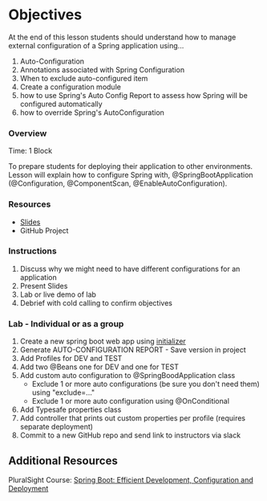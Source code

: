 # Objectives
At the end of this lesson students should understand how to manage external configuration of a Spring application using...
1. Auto-Configuration
1. Annotations associated with Spring Configuration
1. When to exclude auto-configured item
1. Create a configuration module
1. how to use Spring's Auto Config Report to assess how Spring will be configured automatically
1. how to override Spring's AutoConfiguration

### Overview
Time: 1 Block

To prepare students for deploying their application to other environments.  Lesson will explain how to configure Spring with, 
@SpringBootApplication (@Configuration, @ComponentScan, @EnableAutoConfiguration).

### Resources
* [Slides](https://docs.google.com/presentation/d/1byt2wqDZ6YIhUTcgNvO98-K0X7JWWv1wzYnZ77pB9Ro/edit?usp=sharing)
* GitHub Project

### Instructions
1. Discuss why we might need to have different configurations for an application
1. Present Slides
1. Lab or live demo of lab
1. Debrief with cold calling to confirm objectives

### Lab - Individual or as a group
1. Create a new spring boot web app using [initializer](http://start.spring.io)
1. Generate AUTO-CONFIGURATION REPORT - Save version in project
1. Add Profiles for DEV and TEST
1. Add two @Beans one for DEV and one for TEST
1. Add custom auto configuration to @SpringBoodApplication class
    * Exclude 1 or more auto configurations (be sure you don't need them) using "exclude=..."
    * Exclude 1 or more auto configuration using @OnConditional
1. Add Typesafe properties class
1. Add controller that prints out custom properties per profile (requires separate deployment)
1. Commit to a new GitHub repo and send link to instructors via slack

## Additional Resources
PluralSight Course: [Spring Boot: Efficient Development, Configuration and Deployment](https://app.pluralsight.com/library/courses/spring-boot-efficient-development-configuration-deployment)

